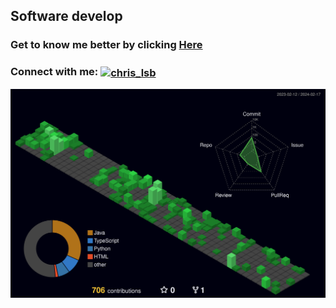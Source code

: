 <h2>Software develop</h2>
<h3 align="left">Get to know me better by clicking <a target="_blank" href="https://christianlsb.vercel.app/">Here</a></h3> 
<h3 align="left">Connect with me: <a href="https://www.linkedin.com/in/christian-lsb/" target="blank"><img align="center" src="https://raw.githubusercontent.com/rahuldkjain/github-profile-readme-generator/master/src/images/icons/Social/linked-in-alt.svg" alt="chris_lsb" height="20" width="20" /></a</h3>


![](./profile-3d-contrib/profile-night-green.svg)
